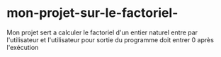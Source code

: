 # mon-projet-sur-le-factoriel-
Mon projet sert a calculer le factoriel d'un entier naturel entre par l'utilisateur et l'utilisateur pour sortie du programme doit entrer 0 après l'exécution 
